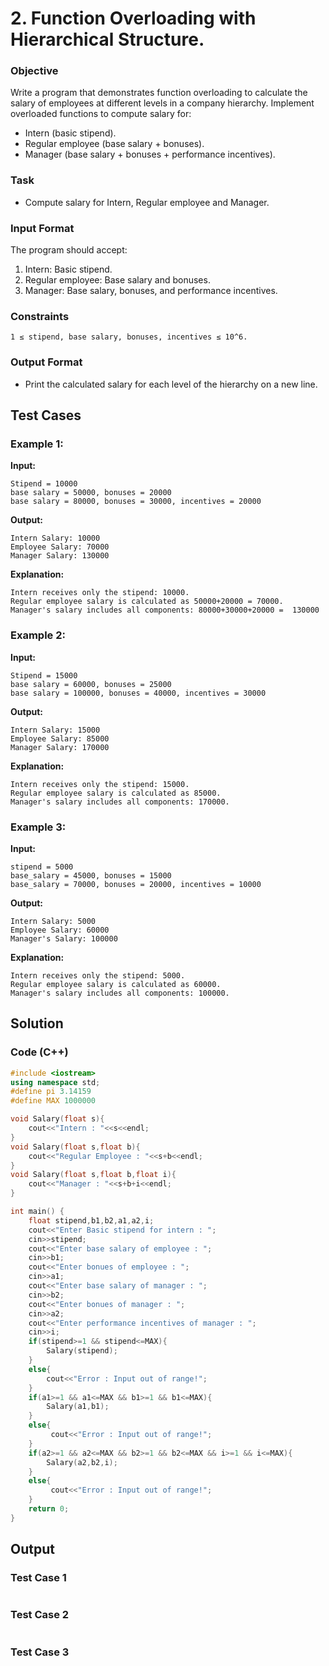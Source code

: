 
# **2. Function Overloading with Hierarchical Structure.**

### Objective
Write a program that demonstrates function overloading to calculate the salary of employees
at different levels in a company hierarchy. Implement overloaded functions to compute salary
for:
- Intern (basic stipend).
- Regular employee (base salary + bonuses).
- Manager (base salary + bonuses + performance incentives).

### Task
 - Compute salary for Intern, Regular employee and Manager.

### Input Format
The program should accept:
1. Intern: Basic stipend.
2. Regular employee: Base salary and bonuses.
3. Manager: Base salary, bonuses, and performance incentives.

### Constraints
```
1 ≤ stipend, base salary, bonuses, incentives ≤ 10^6.
```

### Output Format
 - Print the calculated salary for each level of the hierarchy on a new line.

## Test Cases
### Example 1:

**Input:**
```
Stipend = 10000
base salary = 50000, bonuses = 20000
base salary = 80000, bonuses = 30000, incentives = 20000
```
**Output:**
```
Intern Salary: 10000
Employee Salary: 70000
Manager Salary: 130000
```

**Explanation:**
```
Intern receives only the stipend: 10000.
Regular employee salary is calculated as 50000+20000 = 70000.
Manager's salary includes all components: 80000+30000+20000 =  130000
```
### Example 2:
**Input:**
```
Stipend = 15000
base salary = 60000, bonuses = 25000
base salary = 100000, bonuses = 40000, incentives = 30000
```
**Output:**
```
Intern Salary: 15000
Employee Salary: 85000
Manager Salary: 170000
```
**Explanation:**
```
Intern receives only the stipend: 15000.
Regular employee salary is calculated as 85000.
Manager's salary includes all components: 170000.
```
### Example 3:
**Input:**
```
stipend = 5000
base_salary = 45000, bonuses = 15000
base_salary = 70000, bonuses = 20000, incentives = 10000
```
**Output:**
```
Intern Salary: 5000
Employee Salary: 60000
Manager's Salary: 100000
```
**Explanation:**
```
Intern receives only the stipend: 5000.
Regular employee salary is calculated as 60000.
Manager's salary includes all components: 100000.
```
## Solution
### Code (C++)
```cpp
#include <iostream>
using namespace std;
#define pi 3.14159
#define MAX 1000000

void Salary(float s){
    cout<<"Intern : "<<s<<endl;
}
void Salary(float s,float b){
    cout<<"Regular Employee : "<<s+b<<endl;
}
void Salary(float s,float b,float i){
    cout<<"Manager : "<<s+b+i<<endl;
}

int main() {
    float stipend,b1,b2,a1,a2,i;
    cout<<"Enter Basic stipend for intern : ";
    cin>>stipend;
    cout<<"Enter base salary of employee : ";
    cin>>b1;
    cout<<"Enter bonues of employee : ";
    cin>>a1;
    cout<<"Enter base salary of manager : ";
    cin>>b2;
    cout<<"Enter bonues of manager : ";
    cin>>a2;
    cout<<"Enter performance incentives of manager : ";
    cin>>i;
    if(stipend>=1 && stipend<=MAX){
        Salary(stipend);
    }
    else{
        cout<<"Error : Input out of range!";
    }
    if(a1>=1 && a1<=MAX && b1>=1 && b1<=MAX){
        Salary(a1,b1);
    }
    else{
         cout<<"Error : Input out of range!";
    }
    if(a2>=1 && a2<=MAX && b2>=1 && b2<=MAX && i>=1 && i<=MAX){
        Salary(a2,b2,i);
    }
    else{
         cout<<"Error : Input out of range!";
    }
    return 0;
}
```
## Output
### Test Case 1
  <picture>
    <img alt="" src="">
  </picture>

### Test Case 2
<picture>
    <img alt="" src="">
  </picture>

### Test Case 3
<picture>
    <img alt="" src="">
  </picture>

